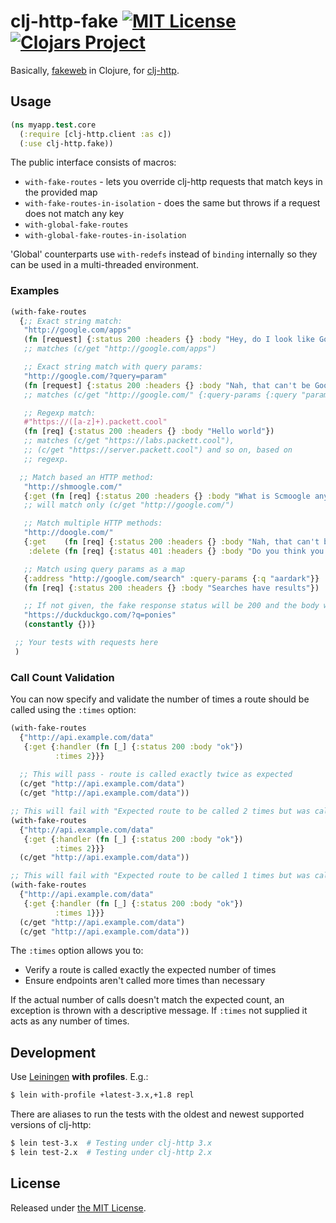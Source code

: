 # clj-http-fake [![MIT License](https://img.shields.io/badge/license-MIT-brightgreen.svg?style=flat)](https://www.tldrlegal.com/l/mit) [![Clojars Project](https://img.shields.io/clojars/v/clj-http-fake.svg)](https://clojars.org/clj-http-fake)

Basically, [fakeweb](https://github.com/chrisk/fakeweb) in Clojure, for [clj-http](https://github.com/dakrone/clj-http).

## Usage

```clojure
(ns myapp.test.core
  (:require [clj-http.client :as c])
  (:use clj-http.fake))
```

The public interface consists of macros:

* ``with-fake-routes`` - lets you override clj-http requests that match keys in the provided map
* ``with-fake-routes-in-isolation`` - does the same but throws if a request does not match any key
* ``with-global-fake-routes``
* ``with-global-fake-routes-in-isolation``

'Global' counterparts use ``with-redefs`` instead of ``binding`` internally so they can be used in
a multi-threaded environment.

### Examples

```clojure
(with-fake-routes
  {;; Exact string match:
   "http://google.com/apps"
   (fn [request] {:status 200 :headers {} :body "Hey, do I look like Google.com?"})
   ;; matches (c/get "http://google.com/apps")

   ;; Exact string match with query params:
   "http://google.com/?query=param"
   (fn [request] {:status 200 :headers {} :body "Nah, that can't be Google!"})
   ;; matches (c/get "http://google.com/" {:query-params {:query "param"}})

   ;; Regexp match:
   #"https://([a-z]+).packett.cool"
   (fn [req] {:status 200 :headers {} :body "Hello world"})
   ;; matches (c/get "https://labs.packett.cool"),
   ;; (c/get "https://server.packett.cool") and so on, based on
   ;; regexp.

  ;; Match based an HTTP method:
   "http://shmoogle.com/"
   {:get (fn [req] {:status 200 :headers {} :body "What is Scmoogle anyways?"})}
   ;; will match only (c/get "http://google.com/")

   ;; Match multiple HTTP methods:
   "http://doogle.com/"
   {:get    (fn [req] {:status 200 :headers {} :body "Nah, that can't be Google!"})
    :delete (fn [req] {:status 401 :headers {} :body "Do you think you can delete me?!"})}

   ;; Match using query params as a map
   {:address "http://google.com/search" :query-params {:q "aardark"}}
   (fn [req] {:status 200 :headers {} :body "Searches have results"})

   ;; If not given, the fake response status will be 200 and the body will be "".
   "https://duckduckgo.com/?q=ponies"
   (constantly {})}

 ;; Your tests with requests here
 )
```

### Call Count Validation

You can now specify and validate the number of times a route should be called using the `:times` option:

```clojure
(with-fake-routes
  {"http://api.example.com/data"
   {:get {:handler (fn [_] {:status 200 :body "ok"})
          :times 2}}}
  
  ;; This will pass - route is called exactly twice as expected
  (c/get "http://api.example.com/data")
  (c/get "http://api.example.com/data"))

;; This will fail with "Expected route to be called 2 times but was called 1 times"
(with-fake-routes
  {"http://api.example.com/data"
   {:get {:handler (fn [_] {:status 200 :body "ok"})
          :times 2}}}
  (c/get "http://api.example.com/data"))

;; This will fail with "Expected route to be called 1 times but was called 2 times"
(with-fake-routes
  {"http://api.example.com/data"
   {:get {:handler (fn [_] {:status 200 :body "ok"})
          :times 1}}}
  (c/get "http://api.example.com/data")
  (c/get "http://api.example.com/data"))
```

The `:times` option allows you to:
- Verify a route is called exactly the expected number of times
- Ensure endpoints aren't called more times than necessary

If the actual number of calls doesn't match the expected count, an exception is thrown with a descriptive message. 
If `:times` not supplied it acts as any number of times.

## Development

Use [Leiningen](https://leiningen.org) **with profiles**. E.g.:

```sh
$ lein with-profile +latest-3.x,+1.8 repl
```

There are aliases to run the tests with the oldest and newest supported versions of clj-http:

```sh
$ lein test-3.x  # Testing under clj-http 3.x
$ lein test-2.x  # Testing under clj-http 2.x
```

## License

Released under [the MIT License](http://www.opensource.org/licenses/mit-license.php).
